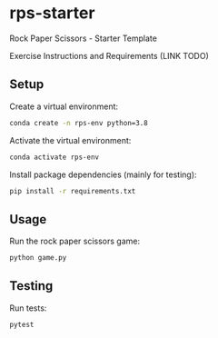 # rps-starter

Rock Paper Scissors - Starter Template

Exercise Instructions and Requirements (LINK TODO)

## Setup

Create a virtual environment:

```sh
conda create -n rps-env python=3.8
```

Activate the virtual environment:

```sh
conda activate rps-env
```

Install package dependencies (mainly for testing):

```sh
pip install -r requirements.txt
```

## Usage

Run the rock paper scissors game:

```sh
python game.py
```

## Testing

Run tests:

```sh
pytest
```
